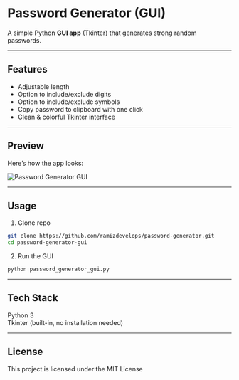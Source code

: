 # Password Generator (GUI)

A simple Python **GUI app** (Tkinter) that generates strong random passwords.

---

## Features
- Adjustable length
- Option to include/exclude digits
- Option to include/exclude symbols
- Copy password to clipboard with one click
- Clean & colorful Tkinter interface

---

## Preview
Here’s how the app looks:

![Password Generator GUI](screenshot.png)

---

## Usage

1. Clone repo
```bash
git clone https://github.com/ramizdevelops/password-generator.git
cd password-generator-gui
```

2. Run the GUI
```bash
python password_generator_gui.py
```

---

## Tech Stack

Python 3  
Tkinter (built-in, no installation needed)

---

## License

This project is licensed under the MIT License